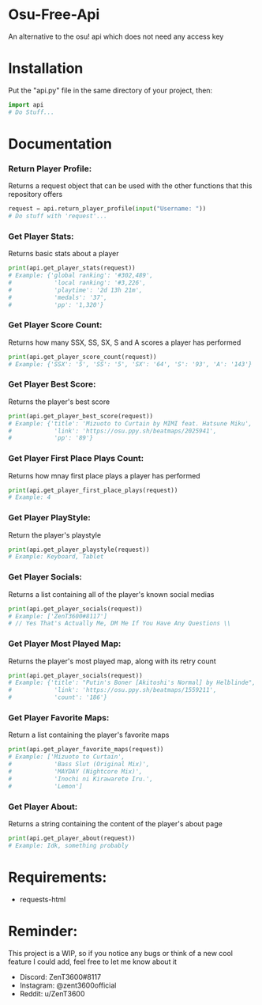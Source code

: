 # Osu-Free-Api
An alternative to the osu! api which does not need any access key



# Installation
Put the "api.py" file in the same directory of your project, then:
```python
import api
# Do Stuff...
```



# Documentation
### Return Player Profile:
Returns a request object that can be used with the other functions that this repository offers
```python
request = api.return_player_profile(input("Username: "))
# Do stuff with 'request'...
```

### Get Player Stats:
Returns basic stats about a player
```python
print(api.get_player_stats(request))
# Example: {'global ranking': '#302,489',
#            'local ranking': '#3,226',
#            'playtime': '2d 13h 21m',
#            'medals': '37',
#            'pp': '1,320'}
```

### Get Player Score Count:
Returns how many SSX, SS, SX, S and A scores a player has performed
```python
print(api.get_player_score_count(request))
# Example: {'SSX': '5', 'SS': '5', 'SX': '64', 'S': '93', 'A': '143'}
```

### Get Player Best Score:
Returns the player's best score
```python
print(api.get_player_best_score(request))
# Example: {'title': 'Mizuoto to Curtain by MIMI feat. Hatsune Miku',
#            'link': 'https://osu.ppy.sh/beatmaps/2025941',
#            'pp': '89'}
```

### Get Player First Place Plays Count:
Returns how mnay first place plays a player has performed
```python
print(api.get_player_first_place_plays(request))
# Example: 4
```

### Get Player PlayStyle:
Return the player's playstyle
```python
print(api.get_player_playstyle(request))
# Example: Keyboard, Tablet
```

### Get Player Socials:
Returns a list containing all of the player's known social medias
```python
print(api.get_player_socials(request))
# Example: ['ZenT3600#8117']
# // Yes That's Actually Me, DM Me If You Have Any Questions \\
```

### Get Player Most Played Map:
Returns the player's most played map, along with its retry count
```python
print(api.get_player_socials(request))
# Example: {'title': "Putin's Boner [Akitoshi's Normal] by Helblinde",
#            'link': 'https://osu.ppy.sh/beatmaps/1559211',
#            'count': '186'}
```

### Get Player Favorite Maps:
Return a list containing the player's favorite maps
```python
print(api.get_player_favorite_maps(request))
# Example: ['Mizuoto to Curtain',
#            'Bass Slut (Original Mix)',
#            'MAYDAY (Nightcore Mix)',
#            'Inochi ni Kirawarete Iru.',
#            'Lemon']
```

### Get Player About:
Returns a string containing the content of the player's about page
```python
print(api.get_player_about(request))
# Example: Idk, something probably
```


# Requirements:
* requests-html



# Reminder:
This project is a WIP, so if you notice any bugs or think of a new cool feature I could add,
feel free to let me know about it
* Discord: ZenT3600#8117
* Instagram: @zent3600official
* Reddit: u/ZenT3600
